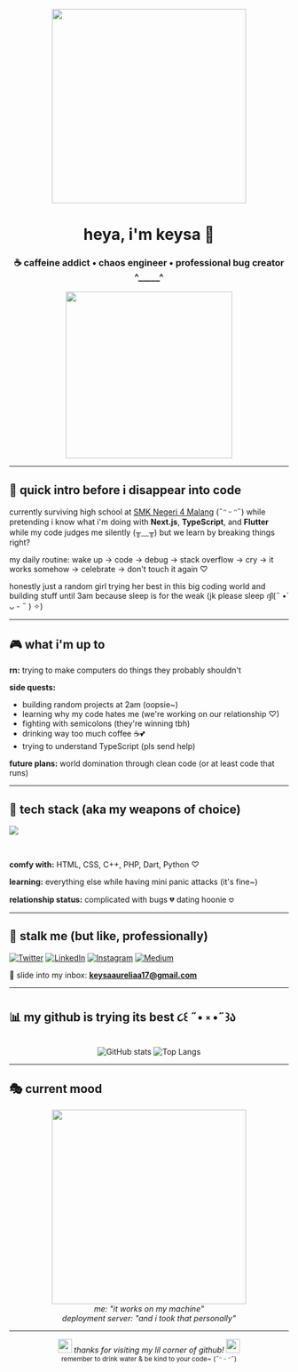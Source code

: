 <p align="center">
<img src="https://i.pinimg.com/originals/f8/4b/b7/f84bb74fbd3f15530ab6de5663f53d17.gif" width="350"/>
</p>

<h1 align="center">heya, i'm keysa 👋</h1>
<h3 align="center">☕ caffeine addict • chaos engineer • professional bug creator  ^_____^ </h3>

<p align="center">
  <img src="https://media.tenor.com/6eK1zR1YwEoAAAAC/coding-typing.gif" width="300"/>
</p>

---

## 🌙 quick intro before i disappear into code

currently surviving high school at [SMK Negeri 4 Malang](https://smkn4malang.sch.id/) (˶ᵔ ᵕ ᵔ˶) while pretending i know what i'm doing with **Next.js**, **TypeScript**, and **Flutter**  while my code judges me silently (╥﹏╥) but we learn by breaking things right?

my daily routine: wake up → code → debug → stack overflow → cry → it works somehow →  celebrate → don't touch it again ♡

honestly just a random girl trying her best in this big coding world and building stuff until 3am because sleep is for the weak (jk please sleep ദ്ദി(˵ •̀ ᴗ - ˵ ) ✧)

---

## 🎮 what i'm up to

**rn:** trying to make computers do things they probably shouldn't

**side quests:**
- building random projects at 2am (oopsie~)
- learning why my code hates me (we're working on our relationship ♡)
- fighting with semicolons (they're winning tbh)
- drinking way too much coffee ☕💕
- trying to understand TypeScript (pls send help)

**future plans:** world domination through clean code (or at least code that runs)

---

## 💬 tech stack (aka my weapons of choice)

<p align="left">
  <img src="https://skillicons.dev/icons?i=html,css,js,php,react,nextjs,flutter,typescript,python,cpp,git,figma,tailwind,mysql,dart&theme=light" />
</p>
<br>

**comfy with:** HTML, CSS, C++, PHP, Dart, Python ♡

**learning:** everything else while having mini panic attacks (it's fine~)

**relationship status:** complicated with bugs 💔 dating hoonie 𖹭

---

## 📱 stalk me (but like, professionally)

<p align="left">
  <a href="https://twitter.com/ocaeruleumn" target="blank"><img src="https://img.shields.io/twitter/follow/ocaeruleumn?logo=twitter&style=for-the-badge" alt="Twitter" /></a>
  <a href="https://linkedin.com/in/caeruleumn" target="blank"><img src="https://img.shields.io/badge/LinkedIn-blue?logo=linkedin&style=for-the-badge" alt="LinkedIn" /></a>
  <a href="https://instagram.com/ocaeruleumn" target="blank"><img src="https://img.shields.io/badge/Instagram-E4405F?logo=instagram&style=for-the-badge" alt="Instagram" /></a>
  <a href="https://medium.com/@caeruleumn" target="blank"><img src="https://img.shields.io/badge/Medium-000000?logo=medium&style=for-the-badge" alt="Medium" /></a>
</p>

📧 slide into my inbox: **keysaaureliaa17@gmail.com**

---

## 📊 my github is trying its best ૮꒰ ˶• ༝ •˶꒱ა

<p align="center">
  <img src="https://github-readme-stats.vercel.app/api?username=caeruleumn&show_icons=true&theme=tokyonight" alt="GitHub stats" />
  <img src="https://github-readme-stats.vercel.app/api/top-langs/?username=caeruleumn&layout=compact&theme=tokyonight" alt="Top Langs" />
</p>

---

## 🎭 current mood

<p align="center">
  <img src="https://i.pinimg.com/originals/86/0a/45/860a4575d87bebaa1b1a18490f3e96ef.gif" width="350"/>
  <br/>
  <i>me: "it works on my machine"</i>
  <br/>
  <i>deployment server: "and i took that personally"</i>
</p>

---


<p align="center">
  <img src="https://raw.githubusercontent.com/Tarikul-Islam-Anik/Animated-Fluent-Emojis/master/Emojis/Smilies/Sparkling%20Heart.png" width="25" />
  <i>thanks for visiting my lil corner of github!</i>
  <img src="https://raw.githubusercontent.com/Tarikul-Islam-Anik/Animated-Fluent-Emojis/master/Emojis/Smilies/Sparkling%20Heart.png" width="25" />
  <br/>
  <sub>remember to drink water & be kind to your code~ (˶ᵔ ᵕ ᵔ˶)</sub>
</p>
